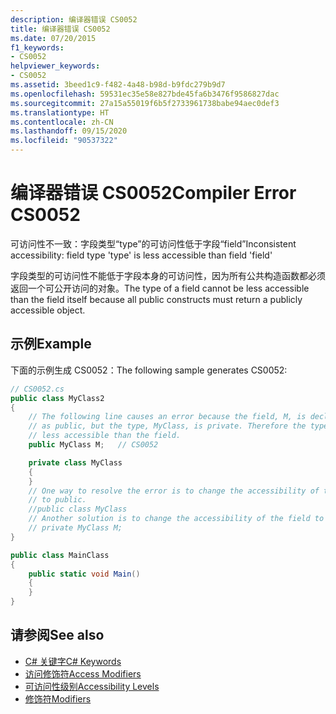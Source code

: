 ```yaml
---
description: 编译器错误 CS0052
title: 编译器错误 CS0052
ms.date: 07/20/2015
f1_keywords:
- CS0052
helpviewer_keywords:
- CS0052
ms.assetid: 3beed1c9-f482-4a48-b98d-b9fdc279b9d7
ms.openlocfilehash: 59531ec35e58e827bde45fa6b3476f9586827dac
ms.sourcegitcommit: 27a15a55019f6b5f2733961738babe94aec0def3
ms.translationtype: HT
ms.contentlocale: zh-CN
ms.lasthandoff: 09/15/2020
ms.locfileid: "90537322"
---
```

# <a name="compiler-error-cs0052"></a><span data-ttu-id="5a4ec-103">编译器错误 CS0052</span><span class="sxs-lookup"><span data-stu-id="5a4ec-103">Compiler Error CS0052</span></span>

<span data-ttu-id="5a4ec-104">可访问性不一致：字段类型“type”的可访问性低于字段“field”</span><span class="sxs-lookup"><span data-stu-id="5a4ec-104">Inconsistent accessibility: field type 'type' is less accessible than field 'field'</span></span>

 <span data-ttu-id="5a4ec-105">字段类型的可访问性不能低于字段本身的可访问性，因为所有公共构造函数都必须返回一个可公开访问的对象。</span><span class="sxs-lookup"><span data-stu-id="5a4ec-105">The type of a field cannot be less accessible than the field itself because all public constructs must return a publicly accessible object.</span></span>

## <a name="example"></a><span data-ttu-id="5a4ec-106">示例</span><span class="sxs-lookup"><span data-stu-id="5a4ec-106">Example</span></span>

 <span data-ttu-id="5a4ec-107">下面的示例生成 CS0052：</span><span class="sxs-lookup"><span data-stu-id="5a4ec-107">The following sample generates CS0052:</span></span>

```csharp
// CS0052.cs
public class MyClass2
{
    // The following line causes an error because the field, M, is declared
    // as public, but the type, MyClass, is private. Therefore the type is
    // less accessible than the field.
    public MyClass M;   // CS0052

    private class MyClass
    {
    }
    // One way to resolve the error is to change the accessibility of the type
    // to public.
    //public class MyClass
    // Another solution is to change the accessibility of the field to private.
    // private MyClass M;
}

public class MainClass
{
    public static void Main()
    {
    }
}
```

## <a name="see-also"></a><span data-ttu-id="5a4ec-108">请参阅</span><span class="sxs-lookup"><span data-stu-id="5a4ec-108">See also</span></span>

- [<span data-ttu-id="5a4ec-109">C# 关键字</span><span class="sxs-lookup"><span data-stu-id="5a4ec-109">C# Keywords</span></span>](../keywords/index.md)
- [<span data-ttu-id="5a4ec-110">访问修饰符</span><span class="sxs-lookup"><span data-stu-id="5a4ec-110">Access Modifiers</span></span>](../keywords/access-modifiers.md)
- [<span data-ttu-id="5a4ec-111">可访问性级别</span><span class="sxs-lookup"><span data-stu-id="5a4ec-111">Accessibility Levels</span></span>](../keywords/accessibility-levels.md)
- [<span data-ttu-id="5a4ec-112">修饰符</span><span class="sxs-lookup"><span data-stu-id="5a4ec-112">Modifiers</span></span>](../keywords/index.md)
